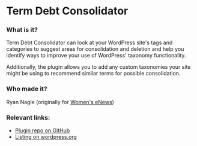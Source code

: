 # Term Debt Consolidator

### What is it?

Term Debt Consolidator can look at your WordPress site's tags and categories to suggest areas for consolidation and deletion and help you identify ways to improve your use of WordPress' taxonomy functionality.

Additionally, the plugin allows you to add any custom taxonomies your site might be using to recommend similar terms for possible consolidation. 

### Who made it?

Ryan Nagle (originally for [Women's eNews](http://womensenews.org))


### Relevant links:

- [Plugin repo on GitHub](https://github.com/INN/term-debt-consolidator)
- [Listing on wordpress.org](https://wordpress.org/plugins/term-debt-consolidator/) 